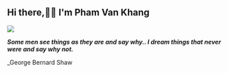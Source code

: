 
  ## Hi there,👋👋 I'm Pham Van Khang 
  
  <img align="center" src="https://github-readme-stats.vercel.app/api/?username=rebelchris&theme=dracula" />

  _**Some men see things as they are and say why.. I dream things that never were and say why not.**_

_George Bernard Shaw
